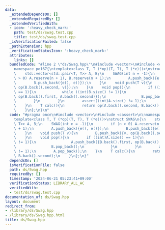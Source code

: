 ```yaml
---
data:
  _extendedDependsOn: []
  _extendedRequiredBy: []
  _extendedVerifiedWith:
  - icon: ':heavy_check_mark:'
    path: test/ds/swag.test.cpp
    title: test/ds/swag.test.cpp
  _isVerificationFailed: false
  _pathExtension: hpp
  _verificationStatusIcon: ':heavy_check_mark:'
  attributes:
    links: []
  bundledCode: "#line 2 \"ds/Swag.hpp\"\n#include <vector>\n#include <cassert>\n\n\
    namespace po167{\ntemplate<class T, T (*op)(T, T), T (*e)()>\nstruct SWAG\n{\n\
    \    std::vector<std::pair<T, T>> A, B;\n    SWAG(int n = -1){\n        if (n\
    \ > 0) A.reserve(n + 1), B.reserve(n + 1);\n        A.push_back({e(), e()});\n\
    \        B.push_back({e(), e()});\n    }\n    void push(T v){\n        B.push_back({v,\
    \ op(B.back().second, v)});\n    }\n    void pop(){\n        if ((int)A.size()\
    \ == 1){\n            while ((int)B.size() != 1){\n                A.push_back({B.back().first,\
    \ op(B.back().first, A.back().second)});\n                B.pop_back();\n    \
    \        }\n        }\n        assert((int)A.size() != 1);\n        A.pop_back();\n\
    \    }\n    T calc(){\n        return op(A.back().second, B.back().second);\n\
    \    }\n};\n}\n"
  code: "#pragma once\n#include <vector>\n#include <cassert>\n\nnamespace po167{\n\
    template<class T, T (*op)(T, T), T (*e)()>\nstruct SWAG\n{\n    std::vector<std::pair<T,\
    \ T>> A, B;\n    SWAG(int n = -1){\n        if (n > 0) A.reserve(n + 1), B.reserve(n\
    \ + 1);\n        A.push_back({e(), e()});\n        B.push_back({e(), e()});\n\
    \    }\n    void push(T v){\n        B.push_back({v, op(B.back().second, v)});\n\
    \    }\n    void pop(){\n        if ((int)A.size() == 1){\n            while ((int)B.size()\
    \ != 1){\n                A.push_back({B.back().first, op(B.back().first, A.back().second)});\n\
    \                B.pop_back();\n            }\n        }\n        assert((int)A.size()\
    \ != 1);\n        A.pop_back();\n    }\n    T calc(){\n        return op(A.back().second,\
    \ B.back().second);\n    }\n};\n}"
  dependsOn: []
  isVerificationFile: false
  path: ds/Swag.hpp
  requiredBy: []
  timestamp: '2024-06-21 05:23:41+09:00'
  verificationStatus: LIBRARY_ALL_AC
  verifiedWith:
  - test/ds/swag.test.cpp
documentation_of: ds/Swag.hpp
layout: document
redirect_from:
- /library/ds/Swag.hpp
- /library/ds/Swag.hpp.html
title: ds/Swag.hpp
---
```

